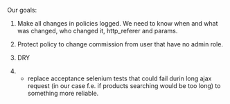 Our goals:

1) Make all changes in policies logged. We need to know when and what was changed, who changed it, http_referer and params.

2) Protect policy to change commission from user that have no admin role.

3) DRY

4) * replace acceptance selenium tests that could fail durin long ajax request
(in our case f.e. if products searching would be too long) to something more reliable.

